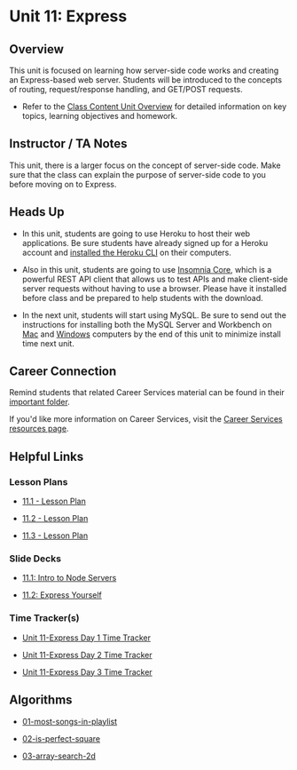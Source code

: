 # Unit 11: Express

## Overview

This unit is focused on learning how server-side code works and creating an Express-based web server. Students will be introduced to the concepts of routing, request/response handling, and GET/POST requests.

  * Refer to the [Class Content Unit Overview](../../../01-Class-Content/11-Express/README.md) for detailed information on key topics, learning objectives and homework.

## Instructor / TA Notes

This unit, there is a larger focus on the concept of server-side code. Make sure that the class can explain the purpose of server-side code to you before moving on to Express. 

## Heads Up

* In this unit, students are going to use Heroku to host their web applications. Be sure students have already signed up for a Heroku account and [installed the Heroku CLI](../../../01-Class-Content/11-express/04-Important/heroku-install.md) on their computers.

* Also in this unit, students are going to use [Insomnia Core](https://insomnia.rest/), which is a powerful REST API client that allows us to test APIs and make client-side server requests without having to use a browser. Please have it installed before class and be prepared to help students with the download.

* In the next unit, students will start using MySQL. Be sure to send out the instructions for installing both the MySQL Server and Workbench on [Mac](../../../01-Class-Content/11-express/04-Important/mysql-mac-guide.md) and [Windows](../../../01-Class-Content/11-express/04-Important/mysql-windows-guide.md) computers by the end of this unit to minimize install time next unit.

## Career Connection
Remind students that related Career Services material can be found in their [important folder](../../../01-Class-Content/11-Express/04-Important/CAREER-CONNECTION.md).

If you'd like more information on Career Services, visit the [Career Services resources page](https://mycareerspot.org/).

## Helpful Links

### Lesson Plans

  * [11.1 - Lesson Plan](01-Day_Servers/11.1-LESSON-PLAN.md)

  * [11.2 - Lesson Plan](02-Day_Express-Yourself/11.2-LESSON-PLAN.md)

  * [11.3 - Lesson Plan](03-Day_Express-Mini-Project/11.3-LESSON-PLAN.md)

### Slide Decks

  * [11.1: Intro to Node Servers](https://docs.google.com/presentation/d/1EWJxjwlLUBqfhVrYlfqNG6RJGDVBZCYOYRitbnVHeD0/edit?usp=sharing)

  * [11.2: Express Yourself](https://docs.google.com/presentation/d/1H1xhjeQyMGXW7fufs2GJe4j6twEvYpDNhhuZJNcuHEk/edit?usp=sharing)

### Time Tracker(s)

  * [Unit 11-Express Day 1 Time Tracker](https://docs.google.com/spreadsheets/d/1QDtM66bz6shNLI3v7YjvvRpzEkVGLg-tofIPSOtSzUU/edit?usp=sharing)

  * [Unit 11-Express Day 2 Time Tracker](https://docs.google.com/spreadsheets/d/1jJB00esgHnHhvqKrfHl-q4pU-v32IGTpDuLeoz618AM/edit?usp=sharing)

  * [Unit 11-Express Day 3 Time Tracker](https://docs.google.com/spreadsheets/d/1pzyKVsmmUpGOqwXnqrScQEz_i12KpTylVE9-HS5219g/edit?usp=sharing)

## Algorithms

  * [01-most-songs-in-playlist](../../../01-Class-Content/11-Express/03-Algorithms/01-most-songs-in-playlist)

  * [02-is-perfect-square](../../../01-Class-Content/11-Express/03-Algorithms/02-is-perfect-square)

  * [03-array-search-2d](../../../01-Class-Content/11-Express/03-Algorithms/03-array-search-2d)
